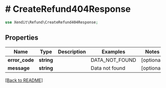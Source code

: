# # CreateRefund404Response


```php
use Xendit\Refund\CreateRefund404Response;
```
## Properties

| Name | Type | Description | Examples | Notes |
| ------------ | ------------- | ------------- | ------------- | -------------|
| **error_code** | **string** |  | DATA_NOT_FOUND |  [optional] |
| **message** | **string** |  | Data not found |  [optional] |


[[Back to README]](../../README.md)
